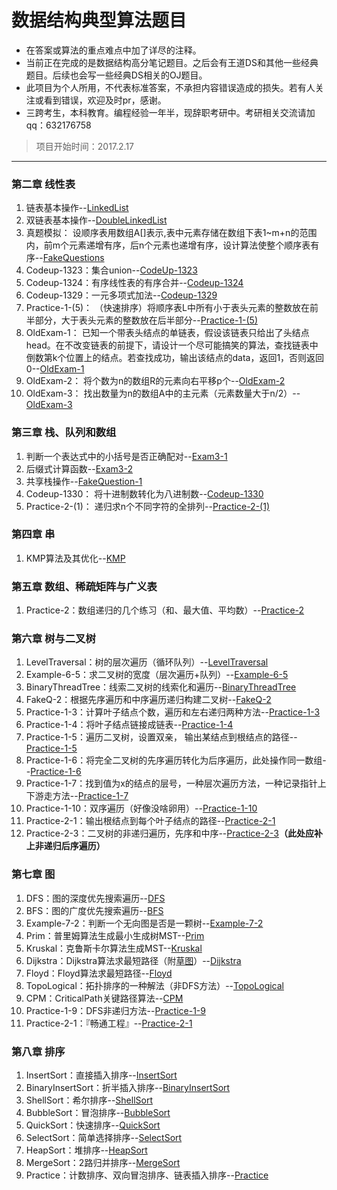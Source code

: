 # 数据结构典型算法题目

 - 在答案或算法的重点难点中加了详尽的注释。
 - 当前正在完成的是数据结构高分笔记题目。之后会有王道DS和其他一些经典题目。后续也会写一些经典DS相关的OJ题目。
 - 此项目为个人所用，不代表标准答案，不承担内容错误造成的损失。若有人关注或看到错误，欢迎及时pr，感谢。
 - 三跨考生，本科教育。编程经验一年半，现辞职考研中。考研相关交流请加qq：632176758

>项目开始时间：2017.2.17

---

### 第二章 线性表

 1. 链表基本操作--[LinkedList][1]
 2. 双链表基本操作--[DoubleLinkedList][2]
 3. 真题模拟：
    设顺序表用数组A[]表示,表中元素存储在数组下表1~m+n的范围内，前m个元素递增有序，后n个元素也递增有序，设计算法使整个顺序表有序--[FakeQuestions][3]
 4. Codeup-1323：集合union--[CodeUp-1323][4]
 5. Codeup-1324：有序线性表的有序合并--[Codeup-1324][5]
 6. Codeup-1329：一元多项式加法--[Codeup-1329][6]
 7. Practice-1-(5)：
  （快速排序）将顺序表L中所有小于表头元素的整数放在前半部分，大于表头元素的整数放在后半部分--[Practice-1-(5)][7]
 8. OldExam-1：
  已知一个带表头结点的单链表，假设该链表只给出了头结点head。在不改变链表的前提下，请设计一个尽可能搞笑的算法，查找链表中倒数第k个位置上的结点。若查找成功，输出该结点的data，返回1，否则返回0--[OldExam-1][8]
 9. OldExam-2：
 将个数为n的数组R的元素向右平移p个--[OldExam-2][9]
 10. OldExam-3：
 找出数量为n的数组A中的主元素（元素数量大于n/2）--[OldExam-3][10]

### 第三章 栈、队列和数组

 1.  判断一个表达式中的小括号是否正确配对--[Exam3-1][11]
 2.  后缀式计算函数--[Exam3-2][12]
 3.  共享栈操作--[FakeQuestion-1][13]
 4.  Codeup-1330： 将十进制数转化为八进制数--[Codeup-1330][14]
 5.  Practice-2-(1)： 递归求n个不同字符的全排列--[Practice-2-(1)][15]

### 第四章 串

 1. KMP算法及其优化--[KMP][16]

### 第五章 数组、稀疏矩阵与广义表

 1. Practice-2：数组递归的几个练习（和、最大值、平均数）--[Practice-2][17]

### 第六章 树与二叉树

 1. LevelTraversal：树的层次遍历（循环队列）--[LevelTraversal][18]
 2. Example-6-5：求二叉树的宽度（层次遍历+队列）--[Example-6-5][19]
 3. BinaryThreadTree：线索二叉树的线索化和遍历--[BinaryThreadTree][20]
 4. FakeQ-2：根据先序遍历和中序遍历递归构建二叉树--[FakeQ-2][21]
 5. Practice-1-3：计算叶子结点个数，遍历和左右递归两种方法--[Practice-1-3][22]
 6. Practice-1-4：将叶子结点链接成链表--[Practice-1-4][23]
 7. Practice-1-5：遍历二叉树，设置双亲， 输出某结点到根结点的路径--[Practice-1-5][24]
 8. Practice-1-6：将完全二叉树的先序遍历转化为后序遍历，此处操作同一数组--[Practice-1-6][25]
 9. Practice-1-7：找到值为x的结点的层号，一种层次遍历方法，一种记录指针上下游走方法--[Practice-1-7][26]
 10. Practice-1-10：双序遍历（好像没啥卵用）--[Practice-1-10][27]
 11. Practice-2-1：输出根结点到每个叶子结点的路径--[Practice-2-1][28]
 12. Practice-2-3：二叉树的非递归遍历，先序和中序--[Practice-2-3][29]**（此处应补上非递归后序遍历）**

### 第七章 图

 1. DFS：图的深度优先搜索遍历--[DFS][30]
 2. BFS：图的广度优先搜索遍历--[BFS][31]
 3. Example-7-2：判断一个无向图是否是一颗树--[Example-7-2][32]
 4. Prim：普里姆算法生成最小生成树MST--[Prim][33]
 5. Kruskal：克鲁斯卡尔算法生成MST--[Kruskal][34]
 6. Dijkstra：Dijkstra算法求最短路径（附[草图][35]）--[Dijkstra][36]
 7. Floyd：Floyd算法求最短路径--[Floyd][37]
 8. TopoLogical：拓扑排序的一种解法（非DFS方法）--[TopoLogical][38]
 9. CPM：CriticalPath关键路径算法--[CPM][39]
 10. Practice-1-9：DFS非递归方法--[Practice-1-9][40]
 11. Practice-2-1：『畅通工程』--[Practice-2-1][41]

### 第八章 排序

 1. InsertSort：直接插入排序--[InsertSort][42]
 2. BinaryInsertSort：折半插入排序--[BinaryInsertSort][43]
 3. ShellSort：希尔排序--[ShellSort][44]
 4. BubbleSort：冒泡排序--[BubbleSort][45]
 5. QuickSort：快速排序--[QuickSort][46]
 6. SelectSort：简单选择排序--[SelectSort][47]
 7. HeapSort：堆排序--[HeapSort][48]
 8. MergeSort：2路归并排序--[MergeSort][49]
 9. Practice：计数排序、双向冒泡排序、链表插入排序--[Practice][50]


  [1]: https://github.com/lfny2580832/Data_Structure/blob/master/GFBJ/LinearList/LinearList/LinkedList.cpp
  [2]: https://github.com/lfny2580832/Data_Structure/blob/master/GFBJ/LinearList/LinearList/DoubleLinkedList.cpp
  [3]: https://github.com/lfny2580832/Data_Structure/blob/master/GFBJ/LinearList/LinearList/FakeQuestions.cpp
  [4]: https://github.com/lfny2580832/Data_Structure/blob/master/GFBJ/LinearList/LinearList/Codeup-1323.cpp
  [5]: https://github.com/lfny2580832/Data_Structure/blob/master/GFBJ/LinearList/LinearList/Codeup-1324.cpp
  [6]: https://github.com/lfny2580832/Data_Structure/blob/master/GFBJ/LinearList/LinearList/Codeup-1329.cpp
  [7]: https://github.com/lfny2580832/Data_Structure/blob/master/GFBJ/LinearList/LinearList/Practice-1-%285%29.cpp
  [8]: https://github.com/lfny2580832/Data_Structure/blob/master/GFBJ/LinearList/LinearList/OldExam-1.cpp
  [9]: https://github.com/lfny2580832/Data_Structure/blob/master/GFBJ/LinearList/LinearList/OldExam-2.cpp
  [10]: https://github.com/lfny2580832/Data_Structure/blob/master/GFBJ/LinearList/LinearList/OldExam-3.cpp
  [11]: https://github.com/lfny2580832/Data_Structure/blob/master/GFBJ/LinearList/StackQueueArray/Exam3-1.cpp
  [12]: https://github.com/lfny2580832/Data_Structure/blob/master/GFBJ/LinearList/StackQueueArray/Exam3-2.cpp
  [13]: https://github.com/lfny2580832/Data_Structure/blob/master/GFBJ/LinearList/StackQueueArray/FakeQuestion-1.cpp
  [14]: https://github.com/lfny2580832/Data_Structure/blob/master/GFBJ/LinearList/StackQueueArray/Codeup-1330.cpp
  [15]: https://github.com/lfny2580832/Data_Structure/blob/master/GFBJ/LinearList/StackQueueArray/Practice-2-%281%29.cpp
  [16]: https://github.com/lfny2580832/Data_Structure/blob/master/GFBJ/LinearList/String/KMP.cpp
  [17]: https://github.com/lfny2580832/Data_Structure/blob/master/GFBJ/LinearList/ArraySMGTB/Practice-2.cpp
  [18]: https://github.com/lfny2580832/Data_Structure/blob/master/GFBJ/Tree/Tree/LevelTraversal.cpp
  [19]: https://github.com/lfny2580832/Data_Structure/blob/master/GFBJ/Tree/Tree/Example-6-5.cpp
  [20]: https://github.com/lfny2580832/Data_Structure/blob/master/GFBJ/Tree/Tree/BinaryThreadTree.cpp
  [21]: https://github.com/lfny2580832/Data_Structure/blob/master/GFBJ/Tree/Tree/FakeQ-2.cpp
  [22]: https://github.com/lfny2580832/Data_Structure/blob/master/GFBJ/Tree/Tree/Practice-1-3.cpp
  [23]: https://github.com/lfny2580832/Data_Structure/blob/master/GFBJ/Tree/Tree/Practice-1-4.cpp
  [24]: https://github.com/lfny2580832/Data_Structure/blob/master/GFBJ/Tree/Tree/Practice-1-5.cpp
  [25]: https://github.com/lfny2580832/Data_Structure/blob/master/GFBJ/Tree/Tree/Practice-1-6.cpp
  [26]: https://github.com/lfny2580832/Data_Structure/blob/master/GFBJ/Tree/Tree/Practice-1-7.cpp
  [27]: https://github.com/lfny2580832/Data_Structure/blob/master/GFBJ/Tree/Tree/Practice-1-10.cpp
  [28]: https://github.com/lfny2580832/Data_Structure/blob/master/GFBJ/Tree/Tree/Practice-2-1.cpp
  [29]: https://github.com/lfny2580832/Data_Structure/blob/master/GFBJ/Tree/Tree/Practice-2-3.cpp
  [30]: https://github.com/lfny2580832/Data_Structure/blob/master/GFBJ/Graph/Graph/DFS.cpp
  [31]: https://github.com/lfny2580832/Data_Structure/blob/master/GFBJ/Graph/Graph/BFS.cpp
  [32]: https://github.com/lfny2580832/Data_Structure/blob/master/GFBJ/Graph/Graph/Example-7-2.cpp
  [33]: https://github.com/lfny2580832/Data_Structure/blob/master/GFBJ/Graph/Graph/Prim.cpp
  [34]: https://github.com/lfny2580832/Data_Structure/blob/master/GFBJ/Graph/Graph/Kruskal.cpp
  [35]: https://github.com/lfny2580832/Data_Structure/blob/master/sources/Dijkstra.jpg
  [36]: https://github.com/lfny2580832/Data_Structure/blob/master/GFBJ/Graph/Graph/Dijkstra.cpp
  [37]: https://github.com/lfny2580832/Data_Structure/blob/master/GFBJ/Graph/Graph/Floyd.cpp
  [38]: https://github.com/lfny2580832/Data_Structure/blob/master/GFBJ/Graph/Graph/TopoLogicalSort.cpp
  [39]: https://github.com/lfny2580832/Data_Structure/blob/master/GFBJ/Graph/Graph/CMP.cpp
  [40]: https://github.com/lfny2580832/Data_Structure/blob/master/GFBJ/Graph/Graph/Practice-1-9.cpp
  [41]: https://github.com/lfny2580832/Data_Structure/blob/master/GFBJ/Graph/Graph/Practice-2-1.cpp
  [42]: https://github.com/lfny2580832/Data_Structure/blob/master/GFBJ/Sort/Sort/InsertSort.cpp
  [43]: https://github.com/lfny2580832/Data_Structure/blob/master/GFBJ/Sort/Sort/BinaryInsertSort.cpp
  [44]: https://github.com/lfny2580832/Data_Structure/blob/master/GFBJ/Sort/Sort/ShellSort.cpp
  [45]: https://github.com/lfny2580832/Data_Structure/blob/master/GFBJ/Sort/Sort/BubbleSort.cpp
  [46]: https://github.com/lfny2580832/Data_Structure/blob/master/GFBJ/Sort/Sort/QuickSort.cpp
  [47]: https://github.com/lfny2580832/Data_Structure/blob/master/GFBJ/Sort/Sort/SelectSort.cpp
  [48]: https://github.com/lfny2580832/Data_Structure/blob/master/GFBJ/Sort/Sort/HeapSort.cpp
  [49]: https://github.com/lfny2580832/Data_Structure/blob/master/GFBJ/Sort/Sort/MergeSort.cpp
  [50]: https://github.com/lfny2580832/Data_Structure/blob/master/GFBJ/Sort/Sort/Proactice.cpp

